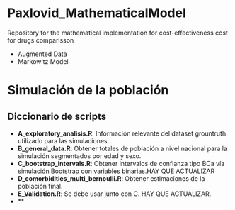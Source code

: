 # Paxlovid_MathematicalModel
Repository for the mathematical implementation for cost-effectiveness cost for drugs comparisson

* Augmented Data
* Markowitz Model


# Simulación de la población

## Diccionario de scripts

-   **A_exploratory_analisis.R**: Información relevante del dataset grountruth utilizado para las simulaciones.
-   **B_general_data.R**: Obtener totales de población a nivel nacional para la simulación segmentados por edad y sexo.
-   **C_bootstrap_intervals.R**: Obtener intervalos de confianza tipo BCa vía simulación Bootstrap con variables binarias.HAY QUE ACTUALIZAR 
-   **D_comorbidities_multi_bernoulli.R**: Obtener estimaciones de la población final. 
-   **E_Validation.R**: Se debe usar junto con C. HAY QUE ACTUALIZAR. 
-   ** 


